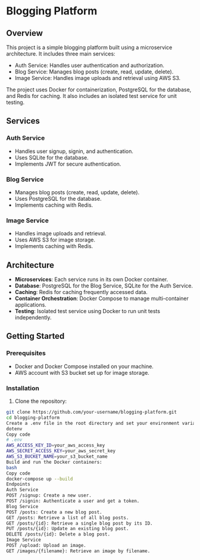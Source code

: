 # Blogging Platform

## Overview

This project is a simple blogging platform built using a microservice architecture. It includes three main services:
- Auth Service: Handles user authentication and authorization.
- Blog Service: Manages blog posts (create, read, update, delete).
- Image Service: Handles image uploads and retrieval using AWS S3.

The project uses Docker for containerization, PostgreSQL for the database, and Redis for caching. It also includes an isolated test service for unit testing.

## Services

### Auth Service
- Handles user signup, signin, and authentication.
- Uses SQLite for the database.
- Implements JWT for secure authentication.

### Blog Service
- Manages blog posts (create, read, update, delete).
- Uses PostgreSQL for the database.
- Implements caching with Redis.

### Image Service
- Handles image uploads and retrieval.
- Uses AWS S3 for image storage.
- Implements caching with Redis.

## Architecture

- **Microservices**: Each service runs in its own Docker container.
- **Database**: PostgreSQL for the Blog Service, SQLite for the Auth Service.
- **Caching**: Redis for caching frequently accessed data.
- **Container Orchestration**: Docker Compose to manage multi-container applications.
- **Testing**: Isolated test service using Docker to run unit tests independently.

## Getting Started

### Prerequisites

- Docker and Docker Compose installed on your machine.
- AWS account with S3 bucket set up for image storage.

### Installation

1. Clone the repository:

```bash
git clone https://github.com/your-username/blogging-platform.git
cd blogging-platform
Create a .env file in the root directory and set your environment variables:
dotenv
Copy code
# .env
AWS_ACCESS_KEY_ID=your_aws_access_key
AWS_SECRET_ACCESS_KEY=your_aws_secret_key
AWS_S3_BUCKET_NAME=your_s3_bucket_name
Build and run the Docker containers:
bash
Copy code
docker-compose up --build
Endpoints
Auth Service
POST /signup: Create a new user.
POST /signin: Authenticate a user and get a token.
Blog Service
POST /posts: Create a new blog post.
GET /posts: Retrieve a list of all blog posts.
GET /posts/{id}: Retrieve a single blog post by its ID.
PUT /posts/{id}: Update an existing blog post.
DELETE /posts/{id}: Delete a blog post.
Image Service
POST /upload: Upload an image.
GET /images/{filename}: Retrieve an image by filename.